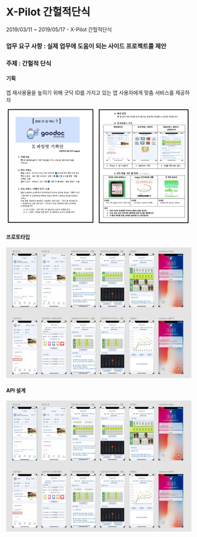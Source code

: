 # X-Pilot 간헐적단식

2019/03/11 ~ 2019/05/17 - X-Pilot 간헐적단식

### 업무 요구 사항 : 실제 업무에 도움이 되는 사이드 프로젝트를 제안


### 주제 : 간헐적 단식

#### 기획 

앱 재사용율을 높히기 위해 굿닥 ID를 가지고 있는 앱 사용자에게 맞춤 서비스를 제공하자

![proposal](./etc/proposal.jpg)


#### 프로토타입

![proposal](/etc/xd.JPG)

#### API 설계

![proposal](/etc/xd.JPG)

